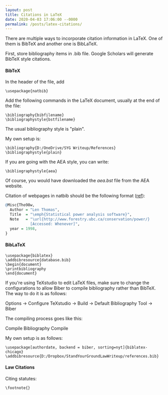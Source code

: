```yaml
---
layout: post
title: Citations in LaTeX
date: 2020-04-03 17:06:00 --0000
permalink: /posts/latex-citations/
---
```


There are multiple ways to incorporate citation information in LaTeX. One of them is BibTeX and another one is BibLaTeX.

First, store bibliography items in .bib file. Google Scholars will generate BibTeX style citations.

#### BibTeX

In the header of the file, add
```
\usepackage{natbib}
```

Add the following commands in the LaTeX document, usually at the end of the file:
```
\bibliography{bibfilename}
\bibliographystyle{bstfilename}
```

The usual bibliography style is "plain".

My own setup is:
```
\bibliography{D:/OneDrive/SYG Writeup/References}
\bibliographystyle{plain}
```

If you are going with the AEA style, you can write:

```
\bibliographystyle{aea}
```

Of course, you would have downloaded the *aea.bst* file from the AEA website.

Citation of webpages in natbib should be the following format ([ref](https://tex.stackexchange.com/questions/157291/natbib-and-website-citation)):
```r
@Misc{Tho98w,
  Author = "Len Thomas",
  Title  = "\emph{Statistical power analysis software}",
  Note   = "\url{http://www.forestry.ubc.ca/conservation/power/}
           [Accessed: Whenever]",
  year = 1998,
}
```

#### BibLaTeX

```
\usepackage{biblatex}
\addbibresource{database.bib}
\begin{document}
\printbibliography
\end{document}
```

If you're using TeXstudio to edit LaTeX files, make sure to change the configurations to allow Biber to compile bibliography rather than BibTeX. The way to do it is as follows:

Options -> Configure TeXstudio -> Build -> Default Bibliography Tool -> Biber

The compiling process goes like this:

Compile
Bibliography
Compile

My own setup is as follows:
```
\usepackage[authordate, backend = biber, sorting=nyt]{biblatex-chicago}
\addbibresource{D:/Dropbox/StandYourGroundLawWriteup/references.bib}
```

#### Law Citations

Citing statutes:
```
\footnote{}
```